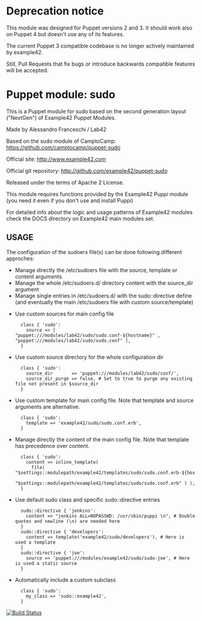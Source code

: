 # Deprecation notice

This module was designed for Puppet versions 2 and 3. It should work also on Puppet 4 but doesn't use any of its features.

The current Puppet 3 compatible codebase is no longer actively maintained by example42.

Still, Pull Requests that fix bugs or introduce backwards compatible features will be accepted.


# Puppet module: sudo

This is a Puppet module for sudo based on the second generation layout ("NextGen") of Example42 Puppet Modules.

Made by Alessandro Franceschi / Lab42

Based on the sudo module of CamptoCamp: https://github.com/camptocamp/puppet-sudo

Official site: http://www.example42.com

Official git repository: http://github.com/example42/puppet-sudo

Released under the terms of Apache 2 License.

This module requires functions provided by the Example42 Puppi module (you need it even if you don't use and install Puppi)

For detailed info about the logic and usage patterns of Example42 modules check the DOCS directory on Example42 main modules set.

## USAGE 
The configuration of the sudoers file(s) can be done following different approches:
- Manage directly the /etc/sudoers file with the source, template or content arguments
- Manage the whole /etc/sudoers.d/ directory content with the source_dir argument
- Manage single entries in /etc/sudoers.d/ with the sudo::directive define (and eventually the main /etc/sudoers file with custom source/template)
 
* Use custom sources for main config file 

        class { 'sudo':
          source => [ "puppet:///modules/lab42/sudo/sudo.conf-${hostname}" , "puppet:///modules/lab42/sudo/sudo.conf" ], 
        }


* Use custom source directory for the whole configuration dir

        class { 'sudo':
          source_dir       => 'puppet:///modules/lab42/sudo/conf/',
          source_dir_purge => false, # Set to true to purge any existing file not present in $source_dir
        }

* Use custom template for main config file. Note that template and source arguments are alternative. 

        class { 'sudo':
          template => 'example42/sudo/sudo.conf.erb',
        }

* Manage directly the content of the main config file. Note that template has precedence over content.

        class { 'sudo':
          content => inline_template(
            file( "$settings::modulepath/example42/templates/sudo/sudo.conf.erb-${hostname}",
                  "$settings::modulepath/example42/templates/sudo/sudo.conf.erb" ) ),
        }

* Use default sudo class and specific sudo::directive entries

        sudo::directive { 'jenkins':
          content => "jenkins ALL=NOPASSWD: /usr/sbin/puppi \n", # Double quotes and newline (\n) are needed here
        }
        sudo::directive { 'developers':
          content => template('example42/sudo/developers'), # Here is used a template
        }
        sudo::directive { 'joe':
          source => 'puppet:///modules/example42/sudo/sudo-joe', # Here is used a static source
        }

* Automatically include a custom subclass

        class { 'sudo':
          my_class => 'sudo::example42',
        }



[![Build Status](https://travis-ci.org/example42/puppet-sudo.png?branch=master)](https://travis-ci.org/example42/puppet-sudo)
